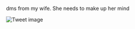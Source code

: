 dms from my wife. She needs to make up her mind


![Tweet image](/assets/crosspoast/Frre4b6aEAAtSFh.jpg)

